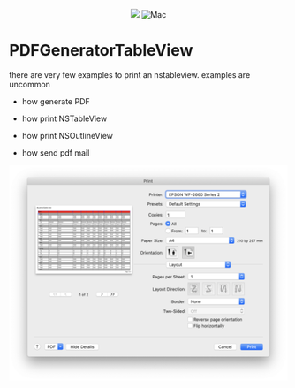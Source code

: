 

<p align="center">
    <img src="https://img.shields.io/badge/Swift-5.0-orange.svg" />
    <img src="https://img.shields.io/badge/platforms-mac-brightgreen.svg?style=flat" alt="Mac" />
</p>



# PDFGeneratorTableView


there are very few examples to print an nstableview. examples are uncommon

- how generate PDF

- how print NSTableView
- how print NSOutlineView
- how send pdf mail



![alt tag](https://github.com/thierryH91200/PDFGeneratorTableView/blob/master/screenshots/CaptureEcran1.png)

